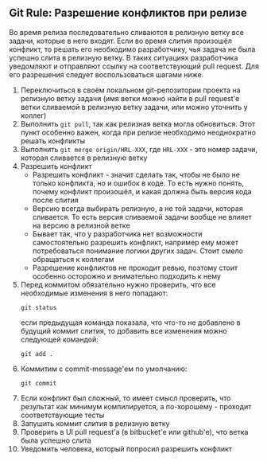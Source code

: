 ## Git Rule: Разрешение конфликтов при релизе



Во время релиза последовательно сливаются в релизную ветку все задачи, которые в него входят. Если во время слития произошёл конфликт, то решать его необходимо разработчику, чья задача не была успешно слита в релизную ветку. В таких ситуациях разработчика уведомляют и отправляют ссылку на соответствующий pull request. Для его разрешения следует воспользоваться шагами ниже. 



1. Переключиться в своём локальном git-репозитории проекта на релизную ветку задачи (имя ветки можно найти в pull request'е ветки сливаемой в релизную ветку задачи, или можно уточнить у коллег)
2. Выполнить `git pull`, так как релизная ветка могла обновиться. Этот пункт особенно важен, когда при релизе необходимо неоднократно решать конфликты
3. Выполнить `git merge origin/HRL-XXX`, где ```HRL-XXX``` - это номер задачи, которая сливается в релизную ветку
4. Разрешить конфликт
   - Разрешить конфликт - значит сделать так, чтобы не было не только конфликта, но и ошибок в коде. То есть нужно понять, почему конфликт произошёл, и какая должна быть версия кода после слития
   - Версию всегда выбирать релизную, а не той задачи, которая сливается. То есть версия сливаемой задачи вообще не влияет на версию в релизной ветке
   - Бывает так, что у разработчика нет возможности самостоятельно разрешить конфликт, например ему может потребоваться понимание логики других задач. Стоит смело обращаться к коллегам
   - Разрешение конфликтов не проходит ревью, поэтому стоит особенно осторожно и внимательно подходить к нему
5. Перед коммитом обязательно нужно проверить, что все необходимые изменения в него попадают:
   ```
   git status
   ```
   если предыдущая команда показала, что что-то не добавлено в будущий коммит слития, то добавить все изменения можно следующей командой:
   ```
   git add .
   ```
6. Коммитим с commit-message'ем по умолчанию:
   ```
   git commit
   ```
7. Если конфликт был сложный, то имеет смысл проверить, что результат как минимум компилируется, а по-хорошему - проходит соответствующие тесты
8. Запушить коммит слития в релизную ветку
9. Проверить в UI pull request'а (в bitbucket'е или github'е), что ветка была успешно слита
10. Уведомить человека, который попросил разрешить конфликт
